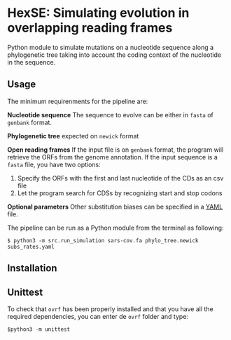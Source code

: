 # HexSE: Simulating evolution in overlapping reading frames
Python module to simulate mutations on a nucleotide sequence along a phylogenetic tree taking into account the coding context of the nucleotide in the sequence.


## Usage
The minimum requirenments for the pipeline are:

**Nucleotide sequence** The sequence to evolve can be either in `fasta` of `genbank` format.

**Phylogenetic tree** expected on `newick` format

**Open reading frames**
If the input file is on `genbank` format, the program will retrieve the ORFs from the genome annotation. If the input sequence is a `fasta` file, you have two options:
1. Specify the ORFs with the first and last nucleotide of the CDs as an csv file
2. Let the program search for CDSs by recognizing start and stop codons

**Optional parameters**
Other substitution biases can be specified in a [YAML](https://en.wikipedia.org/wiki/YAML) file.

The pipeline can be run as a Python module from the terminal as following:

```console
$ python3 -m src.run_simulation sars-cov.fa phylo_tree.newick subs_rates.yaml
```

## Installation


## Unittest
To check that `ovrf` has been properly installed and that you have all the required dependencies, you can enter de `ovrf` folder and type:

```python
$python3 -m unittest
```

